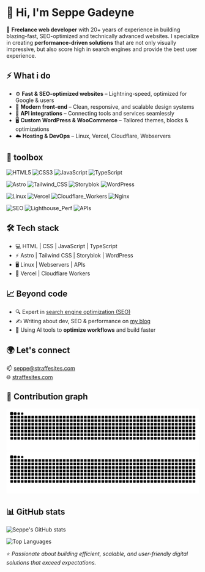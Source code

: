# 👋 Hi, I'm Seppe Gadeyne

🚀 **Freelance web developer** with 20+ years of experience in building blazing-fast, SEO-optimized and technically advanced websites. I specialize in creating **performance-driven solutions** that are not only visually impressive, but also score high in search engines and provide the best user experience.

## ⚡️ What i do

- ⚙️ **Fast & SEO-optimized websites** – Lightning-speed, optimized for Google & users
- 🎨 **Modern front-end** – Clean, responsive, and scalable design systems
- 🔗 **API integrations** – Connecting tools and services seamlessly
- 🖥️ **Custom WordPress & WooCommerce** – Tailored themes, blocks & optimizations
- ☁️ **Hosting & DevOps** – Linux, Vercel, Cloudflare, Webservers

## 🧰 toolbox

<!-- Row 1 -->

![HTML5](https://img.shields.io/badge/HTML5-E34F26?logo=html5&logoColor=white)
![CSS3](https://img.shields.io/badge/CSS3-1572B6?logo=css3&logoColor=white)
![JavaScript](https://img.shields.io/badge/JavaScript-F7DF1E?logo=javascript&logoColor=black)
![TypeScript](https://img.shields.io/badge/TypeScript-3178C6?logo=typescript&logoColor=white)

<!-- Row 2 -->

![Astro](https://img.shields.io/badge/Astro-000?logo=astro&logoColor=white)
![Tailwind_CSS](https://img.shields.io/badge/Tailwind_CSS-06B6D4?logo=tailwindcss&logoColor=white)
![Storyblok](https://img.shields.io/badge/Storyblok-09B3AF?logo=storyblok&logoColor=white)
![WordPress](https://img.shields.io/badge/WordPress-21759B?logo=wordpress&logoColor=white)

<!-- Row 3 -->

![Linux](https://img.shields.io/badge/Linux-FCC624?logo=linux&logoColor=black)
![Vercel](https://img.shields.io/badge/Vercel-000000?logo=vercel&logoColor=white)
![Cloudflare_Workers](https://img.shields.io/badge/Cloudflare_Workers-F38020?logo=cloudflare&logoColor=white)
![Nginx](https://img.shields.io/badge/Nginx-009639?logo=nginx&logoColor=white)

<!-- Row 4 -->

![SEO](https://img.shields.io/badge/SEO-4285F4?logo=google&logoColor=white)
![Lighthouse_Perf](https://img.shields.io/badge/Lighthouse_Perf-4CAF50?logo=lighthouse&logoColor=white)
![APIs](https://img.shields.io/badge/APIs-2D333B?logo=swagger&logoColor=white)

## 🛠️ Tech stack

- 💻 HTML | CSS | JavaScript | TypeScript
- ⚡ Astro | Tailwind CSS | Storyblok | WordPress
- 🖥️ Linux | Webservers | APIs
- 🚀 Vercel | Cloudflare Workers

## 📈 Beyond code

- 🔍 Expert in [search engine optimization (SEO)](https://straffesites.com/en/seo)
- ✍️ Writing about dev, SEO & performance on [my blog](https://straffesites.com/en/blog)
- 🤖 Using AI tools to **optimize workflows** and build faster

## 🌍 Let's connect

📫 [seppe@straffesites.com](mailto:seppe@straffesites.com)  
🌐 [straffesites.com](https://straffesites.com/en)

## 🐍 Contribution graph

![snake animation – light](https://raw.githubusercontent.com/seppegadeyne/seppegadeyne/output/github-contribution-grid-snake.svg#gh-light-mode-only)
![snake animation – dark](https://raw.githubusercontent.com/seppegadeyne/seppegadeyne/output/github-contribution-grid-snake-dark.svg#gh-dark-mode-only)

## 📊 GitHub stats

![Seppe's GitHub stats](https://github-readme-stats.vercel.app/api?username=seppegadeyne&show_icons=true&theme=default&hide_border=true)

![Top Languages](https://github-readme-stats.vercel.app/api/top-langs/?username=seppegadeyne&layout=compact&theme=default&hide_border=true)

⭐️ _Passionate about building efficient, scalable, and user-friendly digital solutions that exceed expectations._
